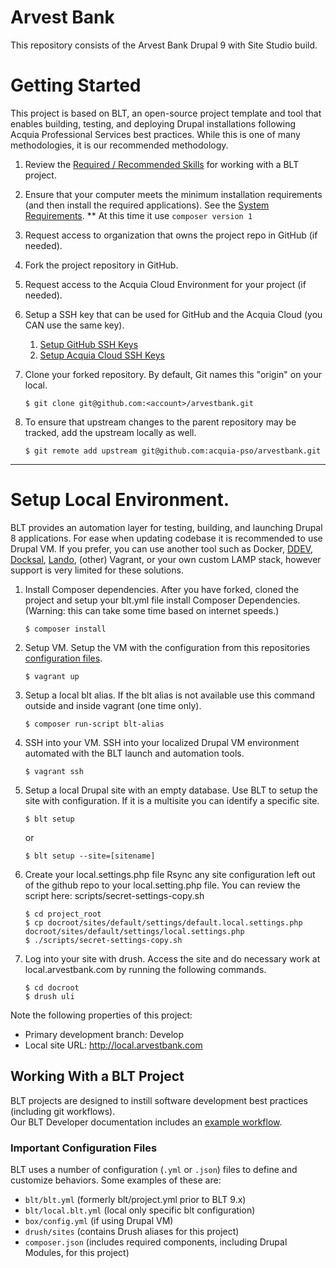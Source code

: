 # Arvest Bank
This repository consists of the Arvest Bank Drupal 9 with Site Studio build.

# Getting Started
This project is based on BLT, an open-source project template and tool that enables building, testing, and deploying Drupal installations following Acquia Professional Services best practices. While this is one of many methodologies, it is our recommended methodology.

1. Review the [Required / Recommended Skills](https://docs.acquia.com/blt/developer/skills/) for working with a BLT project.
2. Ensure that your computer meets the minimum installation requirements (and then install the required applications). See the [System Requirements](https://docs.acquia.com/blt/install/).
** At this time it use `composer version 1`

3. Request access to organization that owns the project repo in GitHub (if needed).
4. Fork the project repository in GitHub.
5. Request access to the Acquia Cloud Environment for your project (if needed).
6. Setup a SSH key that can be used for GitHub and the Acquia Cloud (you CAN use the same key).
    1. [Setup GitHub SSH Keys](https://help.github.com/articles/adding-a-new-ssh-key-to-your-github-account/)
    2. [Setup Acquia Cloud SSH Keys](https://docs.acquia.com/acquia-cloud/ssh/generate)
7. Clone your forked repository. By default, Git names this "origin" on your local.
    ```
    $ git clone git@github.com:<account>/arvestbank.git
    ```
8. To ensure that upstream changes to the parent repository may be tracked, add the upstream locally as well.
    ```
    $ git remote add upstream git@github.com:acquia-pso/arvestbank.git
    ```

----
# Setup Local Environment.

BLT provides an automation layer for testing, building, and launching Drupal 8 applications. For ease when updating codebase it is recommended to use  Drupal VM. If you prefer, you can use another tool such as Docker, [DDEV](https://docs.acquia.com/blt/install/alt-env/ddev/), [Docksal](https://docs.acquia.com/blt/install/alt-env/docksal/), [Lando](https://docs.acquia.com/blt/install/alt-env/lando/), (other) Vagrant, or your own custom LAMP stack, however support is very limited for these solutions.
1. Install Composer dependencies.
After you have forked, cloned the project and setup your blt.yml file install Composer Dependencies. (Warning: this can take some time based on internet speeds.)
    ```
    $ composer install
    ```
2. Setup VM.
Setup the VM with the configuration from this repositories [configuration files](#important-configuration-files).

    ```
    $ vagrant up
    ```

3. Setup a local blt alias.
If the blt alias is not available use this command outside and inside vagrant (one time only).
    ```
    $ composer run-script blt-alias
    ```

4. SSH into your VM.
SSH into your localized Drupal VM environment automated with the BLT launch and automation tools.
    ```
    $ vagrant ssh
    ```

5. Setup a local Drupal site with an empty database.
Use BLT to setup the site with configuration.  If it is a multisite you can identify a specific site.
   ```
   $ blt setup
   ```
   or
   ```
   $ blt setup --site=[sitename]
   ```


6. Create your local.settings.php file
Rsync any site configuration left out of the github repo to your local.setting.php file. You can review the script here: scripts/secret-settings-copy.sh
   ```
   $ cd project_root
   $ cp docroot/sites/default/settings/default.local.settings.php docroot/sites/default/settings/local.settings.php
   $ ./scripts/secret-settings-copy.sh
   ```

7. Log into your site with drush.
Access the site and do necessary work at local.arvestbank.com by running the following commands.
    ```
    $ cd docroot
    $ drush uli
    ```

Note the following properties of this project:
* Primary development branch: Develop
* Local site URL: http://local.arvestbank.com

## Working With a BLT Project
BLT projects are designed to instill software development best practices (including git workflows). \
Our BLT Developer documentation includes an [example workflow](https://docs.acquia.com/blt/developer/dev-workflow/).

### Important Configuration Files
BLT uses a number of configuration (`.yml` or `.json`) files to define and customize behaviors. Some examples of these are:

* `blt/blt.yml` (formerly blt/project.yml prior to BLT 9.x)
* `blt/local.blt.yml` (local only specific blt configuration)
* `box/config.yml` (if using Drupal VM)
* `drush/sites` (contains Drush aliases for this project)
* `composer.json` (includes required components, including Drupal Modules, for this project)
